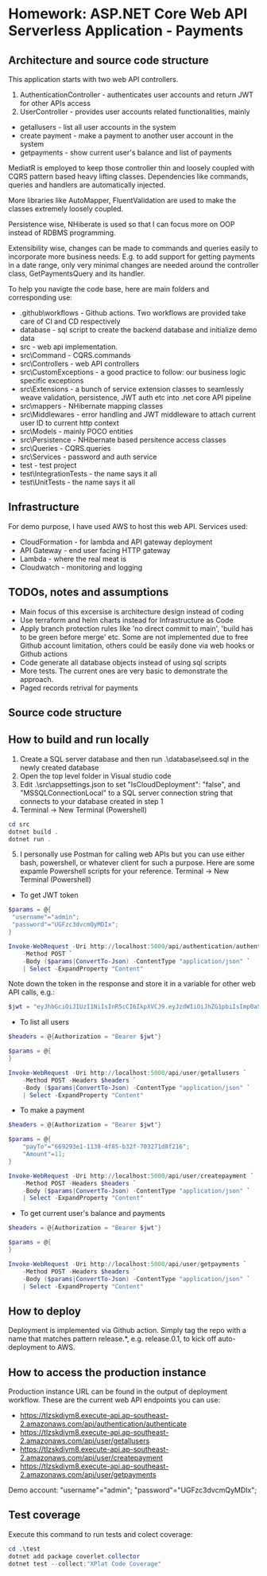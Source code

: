 # Homework: ASP.NET Core Web API Serverless Application - Payments

## Architecture and source code structure

This application starts with two web API controllers.

1. AuthenticationController - authenticates user accounts and return JWT for other APIs access
2. UserController - provides user accounts related functionalities, mainly

- getallusers - list all user accounts in the system
- create payment - make a payment to another user account in the system
- getpayments - show current user's balance and list of payments

MediatR is employed to keep those controller thin and loosely coupled with CQRS pattern based heavy lifting classes. Dependencies like commands, queries and handlers are automatically injected.

More libraries like AutoMapper, FluentValidation are used to make the classes extremely loosely coupled.

Persistence wise, NHiberate is used so that I can focus more on OOP instead of RDBMS programming.

Extensibility wise, changes can be made to commands and queries easily to incorporate more business needs. E.g. to add support for getting payments in a date range, only very minimal changes are needed around the controller class, GetPaymentsQuery and its handler.

To help you navigte the code base, here are main folders and corresponding use:

- .github\workflows - Github actions. Two workflows are provided take care of CI and CD respectively
- database - sql script to create the backend database and initialize demo data
- src - web api implementation.
- src\Command - CQRS.commands
- src\Controllers - web API controllers
- src\CustomExceptions - a good practice to follow: our business logic specific exceptions
- src\Extensions - a bunch of service extension classes to seamlessly weave validation, persistence, JWT auth etc into .net core API pipeline
- src\mappers - NHibernate mapping classes
- src\Middlewares - error handling and JWT middleware to attach current user ID to current http context
- src\Models - mainly POCO entities
- src\Persistence - NHibernate based persitence access classes
- src\Queries - CQRS.queries
- src\Services - password and auth service
- test - test project
- test\IntegrationTests - the name says it all
- test\UnitTests - the name says it all

## Infrastructure

For demo purpose, I have used AWS to host this web API. Services used:

- CloudFormation - for lambda and API gateway deployment
- API Gateway - end user facing HTTP gateway
- Lambda - where the real meat is
- Cloudwatch - monitoring and logging

## TODOs, notes and assumptions

- Main focus of this excersise is architecture design instead of coding
- Use terraform and helm charts instead for Infrastructure as Code
- Apply branch protection rules like 'no direct commit to main', 'build has to be green before merge' etc. Some are not implemented due to free Github account limitation, others could be easily done via web hooks or Github actions
- Code generate all database objects instead of using sql scripts
- More tests. The current ones are very basic to demonstrate the approach.
- Paged records retrival for payments

## Source code structure

## How to build and run locally

1. Create a SQL server database and then run .\database\seed.sql in the newly created database
2. Open the top level folder in Visual studio code
3. Edit .\src\appsettings.json to set "IsCloudDeployment": "false", and "MSSQLConnectionLocal" to a SQL server connection string that connects to your database created in step 1
4. Terminal -> New Terminal (Powershell)

```Powershell
cd src
dotnet build .
dotnet run .
```

5. I personally use Postman for calling web APIs but you can use either bash, powershell, or whatever client for such a purpose. Here are some expamle Powershell scripts for your reference. Terminal -> New Terminal (Powershell)

- To get JWT token

```Powershell
$params = @{
 "username"="admin";
 "password"="UGFzc3dvcmQyMDIx";
}

Invoke-WebRequest -Uri http://localhost:5000/api/authentication/authenticate `
	-Method POST `
	-Body ($params|ConvertTo-Json) -ContentType "application/json" `
	| Select -ExpandProperty "Content"
```

Note down the token in the response and store it in a variable for other web API calls, e.g.:

```Powershell
$jwt = "eyJhbGciOiJIUzI1NiIsInR5cCI6IkpXVCJ9.eyJzdWIiOiJhZG1pbiIsImp0aSI6ImExMDRmNTcxLTNhYTktNGFkMC1hZjEyLTVhMmU5NDcyNmI5ZCIsInVpZCI6IjRlNTU4MjFhLWRiMTktNDhlYy1hNjliLWE1ZTk3MDAwOTg0NCIsImV4cCI6MTYyMDQwODA1NywiaXNzIjoiTW91bGEiLCJhdWQiOiJNb3VsYSJ9.5fLJZuT9ibd_gswbR6HxR1f7Y5zkajuN0e90j_OcRjo"
```

- To list all users

```Powershell
$headers = @{Authorization = "Bearer $jwt"}

$params = @{
}

Invoke-WebRequest -Uri http://localhost:5000/api/user/getallusers `
	-Method POST -Headers $headers `
	-Body ($params|ConvertTo-Json) -ContentType "application/json" `
	| Select -ExpandProperty "Content"
```

- To make a payment

```Powershell
$headers = @{Authorization = "Bearer $jwt"}

$params = @{
	"payTo"="669293e1-1138-4f85-b32f-703271d8f216";
    "Amount"=11;
}

Invoke-WebRequest -Uri http://localhost:5000/api/user/createpayment `
	-Method POST -Headers $headers `
	-Body ($params|ConvertTo-Json) -ContentType "application/json" `
	| Select -ExpandProperty "Content"
```

- To get current user's balance and payments

```Powershell
$headers = @{Authorization = "Bearer $jwt"}

$params = @{
}

Invoke-WebRequest -Uri http://localhost:5000/api/user/getpayments `
	-Method POST -Headers $headers `
	-Body ($params|ConvertTo-Json) -ContentType "application/json" `
	| Select -ExpandProperty "Content"
```

## How to deploy

Deployment is implemented via Github action. Simply tag the repo with a name that matches pattern release.\*, e.g. release.0.1, to kick off auto-deployment to AWS.

## How to access the production instance

Production instance URL can be found in the output of deployment workflow. These are the current web API endpoints you can use:

- https://tlzskdiym8.execute-api.ap-southeast-2.amazonaws.com/api/authentication/authenticate
- https://tlzskdiym8.execute-api.ap-southeast-2.amazonaws.com/api/user/getallusers
- https://tlzskdiym8.execute-api.ap-southeast-2.amazonaws.com/api/user/createpayment
- https://tlzskdiym8.execute-api.ap-southeast-2.amazonaws.com/api/user/getpayments

Demo account: "username"="admin"; "password"="UGFzc3dvcmQyMDIx";

## Test coverage

Execute this command to run tests and colect coverage:

```powershell
cd .\test
dotnet add package coverlet.collector
dotnet test --collect:"XPlat Code Coverage"
```

